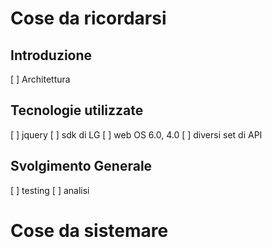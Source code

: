 # Cose da ricordarsi

## Introduzione
[ ] Architettura

## Tecnologie utilizzate

[ ] jquery 
[ ] sdk di LG
[ ] web OS 6.0, 4.0
[ ] diversi set di API

## Svolgimento Generale
[ ] testing
[ ] analisi

# Cose da sistemare
